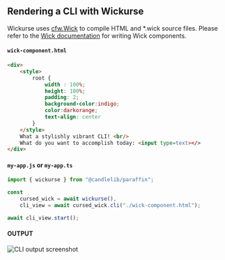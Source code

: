 <!--[README][LABEL]:cli_render[INDEX]:1[FOLLOWS]:install-->

## Rendering a CLI with Wickurse

Wickurse uses [cfw.Wick](https://github.com/CandleLibrary/wick) to compile HTML and *.wick source files. Please refer to the [Wick documentation](https://github.com/CandleLibrary/wick/documentation) for writing Wick components. 

#### `wick-component.html`
```html
<div>
    <style>
        root {
            width : 100%;
            height: 100%;
            padding: 2; 
            background-color:indigo;
            color:darkorange;
            text-align: center
        }
    </style>
    What a stylishly vibrant CLI! <br/>
    What do you want to accomplish today: <input type=text></>
</div>
```

#### `my-app.js` or `my-app.ts`
```ts
import { wickurse } from "@candlelib/paraffin";

const 
    cursed_wick = await wickurse(),
    cli_view = await cursed_wick.cli("./wick-component.html");

await cli_view.start();
```
#### OUTPUT
![CLI output screenshot](test.png)
